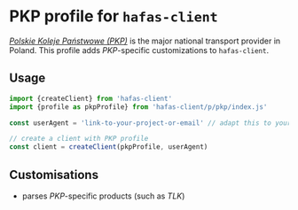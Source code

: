 # PKP profile for `hafas-client`

[*Polskie Koleje Państwowe (PKP)*](https://en.wikipedia.org/wiki/Polish_State_Railways) is the major national transport provider in Poland. This profile adds *PKP*-specific customizations to `hafas-client`.

## Usage

```js
import {createClient} from 'hafas-client'
import {profile as pkpProfile} from 'hafas-client/p/pkp/index.js'

const userAgent = 'link-to-your-project-or-email' // adapt this to your project!

// create a client with PKP profile
const client = createClient(pkpProfile, userAgent)
```


## Customisations

- parses *PKP*-specific products (such as *TLK*)

